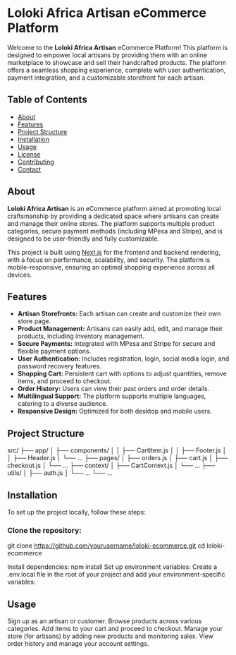 # Loloki Africa Artisan eCommerce Platform

Welcome to the **Loloki Africa Artisan** eCommerce Platform! This platform is designed to empower local artisans by providing them with an online marketplace to showcase and sell their handcrafted products. The platform offers a seamless shopping experience, complete with user authentication, payment integration, and a customizable storefront for each artisan.

## Table of Contents

- [About](#about)
- [Features](#features)
- [Project Structure](#project-structure)
- [Installation](#installation)
- [Usage](#usage)
- [License](#license)
- [Contributing](#contributing)
- [Contact](#contact)

## About

**Loloki Africa Artisan** is an eCommerce platform aimed at promoting local craftsmanship by providing a dedicated space where artisans can create and manage their online stores. The platform supports multiple product categories, secure payment methods (including MPesa and Stripe), and is designed to be user-friendly and fully customizable.

This project is built using [Next.js](https://nextjs.org/) for the frontend and backend rendering, with a focus on performance, scalability, and security. The platform is mobile-responsive, ensuring an optimal shopping experience across all devices.

## Features

- **Artisan Storefronts:** Each artisan can create and customize their own store page.
- **Product Management:** Artisans can easily add, edit, and manage their products, including inventory management.
- **Secure Payments:** Integrated with MPesa and Stripe for secure and flexible payment options.
- **User Authentication:** Includes registration, login, social media login, and password recovery features.
- **Shopping Cart:** Persistent cart with options to adjust quantities, remove items, and proceed to checkout.
- **Order History:** Users can view their past orders and order details.
- **Multilingual Support:** The platform supports multiple languages, catering to a diverse audience.
- **Responsive Design:** Optimized for both desktop and mobile users.

## Project Structure


src/
├── app/
│   ├── components/
│   │   ├── CartItem.js
│   │   ├── Footer.js
│   │   ├── Header.js
│   └── ...
├── pages/
│   ├── orders.js
│   ├── cart.js
│   ├── checkout.js
│   └── ...
├── context/
│   ├── CartContext.js
│   └── ...
├── utils/
│   ├── auth.js
│   └── ...
└── ...


## Installation

To set up the project locally, follow these steps:

### Clone the repository:

git clone https://github.com/yourusername/loloki-ecommerce.git
cd loloki-ecommerce

Install dependencies:
npm install
Set up environment variables:
Create a .env.local file in the root of your project and add your environment-specific variables:

## Usage

Sign up as an artisan or customer.
Browse products across various categories.
Add items to your cart and proceed to checkout.
Manage your store (for artisans) by adding new products and monitoring sales.
View order history and manage your account settings.

